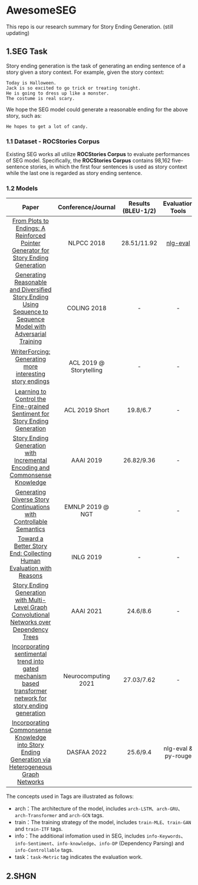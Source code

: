 # AwesomeSEG
This repo is our research summary for Story Ending Generation. (still updating)

## 1.SEG Task
Story ending generation is the task of generating an ending sentence of a story given a story context. For example, given the story context:
```
Today is Halloween. 
Jack is so excited to go trick or treating tonight.
He is going to dress up like a monster.
The costume is real scary.
```
We hope the SEG model could generate a reasonable ending for the above story, such as:  
```
He hopes to get a lot of candy.
```

### 1.1 Dataset - ROCStories Corpus
Existing SEG works all utilize **ROCStories Corpus** to evaluate performances of SEG model. Specifically, the **ROCStories Corpus** contains 98,162 five-sentence stories, in which the first four sentences is used as story context while the last one is regarded as story ending sentence.

### 1.2 Models
| Paper | Conference/Journal | Results (BLEU-1/2) | Evaluation Tools | Code | Tags |
| :--: | :--: | :--: | :--: | :--: | :--: |
| [From Plots to Endings: A Reinforced Pointer Generator for Story Ending Generation](https://arxiv.org/abs/1901.03459) | NLPCC 2018 | 28.51/11.92 | [nlg-eval](https://github.com/Maluuba/nlg-eval) | [SEG](https://github.com/blcunlp/SEG) ![](https://img.shields.io/github/stars/blcunlp/SEG.svg?style=social) |`arch-LSTM`、`train-MLE`|
| [Generating Reasonable and Diversified Story Ending Using Sequence to Sequence Model with Adversarial Training](https://aclanthology.org/C18-1088/) | COLING 2018 | - | - | `arch-LSTM`、`train-GAN`、`train-MLE` |
| [WriterForcing: Generating more interesting story endings](https://aclanthology.org/W19-3413/) | ACL 2019 @ Storytelling | - | - | [WriterForcing](https://github.com/witerforcing/WriterForcing) ![](https://img.shields.io/github/stars/witerforcing/WriterForcing.svg?style=social) | `arch-GRU`、`info-Keywords`、`train-MLE`、`train-ITF` |
| [Learning to Control the Fine-grained Sentiment for Story Ending Generation](https://aclanthology.org/P19-1603/) | ACL 2019 Short | 19.8/6.7 | - | [sentimental-story-ending](https://github.com/Hunter-DDM/sentimental-story-ending) ![](https://img.shields.io/github/stars/Hunter-DDM/sentimental-story-ending.svg?style=social) | `arch-LSTM`、`info-Sentiment`、`train-MLE` |
| [Story Ending Generation with Incremental Encoding and Commonsense Knowledge](https://arxiv.org/abs/1808.10113) | AAAI 2019 | 26.82/9.36 | - | [StoryEndGen](https://github.com/JianGuanTHU/StoryEndGen) ![](https://img.shields.io/github/stars/JianGuanTHU/StoryEndGen.svg?style=social) | `arch-LSTM`、`info-knowledge`、`train-MLE` |
| [Generating Diverse Story Continuations with Controllable Semantics](https://aclanthology.org/D19-5605/) | EMNLP 2019 @ NGT | - | - | - | `arch-LSTM`、`info-Controllable`、`train-MLE` |
| [Toward a Better Story End: Collecting Human Evaluation with Reasons](https://aclanthology.org/W19-8646/) | INLG 2019 | - | - | [SEG_HumanEvaluationReasons](https://github.com/mil-tokyo/SEG_HumanEvaluationReasons) ![](https://img.shields.io/github/stars/mil-tokyo/SEG_HumanEvaluationReasons.svg?style=social) | `task-Metric` |
| [Story Ending Generation with Multi-Level Graph Convolutional Networks over Dependency Trees](https://ojs.aaai.org/index.php/AAAI/article/view/17545) | AAAI 2021 | 24.6/8.6 | - | [MLGCN-DP](https://github.com/VISLANG-Lab/MLGCN-DP) ![](https://img.shields.io/github/stars/VISLANG-Lab/MLGCN-DP.svg?style=social) | `arch-LSTM`、`arch-GCN`、`info-DP`、`train-MLE` |
| [Incorporating sentimental trend into gated mechanism based transformer network for story ending generation](https://www.sciencedirect.com/science/article/abs/pii/S0925231221000618) | Neurocomputing 2021 | 27.03/7.62 | - | - |`arch-Transformer`、`info-Sentiment`、`train-MLE` |
| [Incorporating Commonsense Knowledge into Story Ending Generation via Heterogeneous Graph Networks](https://arxiv.org/abs/2201.12538) | DASFAA 2022 | 25.6/9.4 | nlg-eval & py-rouge | [SHGN](https://github.com/krystalan/AwesomeSEG) | `arch-Transformer`、`arch-gat`、`info-Sentiment`、`info-knowledge` |

The concepts used in Tags are illustrated as follows:  
- arch：The architecture of the model, includes `arch-LSTM`、`arch-GRU`、`arch-Transformer` and `arch-GCN` tags.
- train：The training strategy of the model, includes `train-MLE`、`train-GAN` and `train-ITF` tags.
- info：The additional infomation used in SEG, includes `info-Keywords`、`info-Sentiment`、`info-knowledge`、`info-DP` (Dependency Parsing) and `info-Controllable` tags.
- task：`task-Metric` tag indicates the evaluation work.

## 2.SHGN

